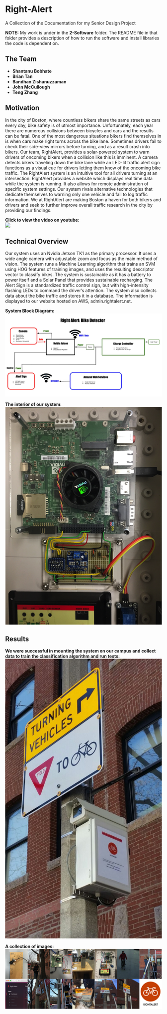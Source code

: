 # Right-Alert
A Collection of the Documentation for my Senior Design Project  

**NOTE:** My work is under in the **2-Software** folder. The README file in that folder provides a description of how to run the software and install libraries the code is dependent on.

## The Team

* **Shantanu Bobhate**
* **Brian Tan**
* **Bandhan Zishanuzzaman**
* **John McCullough**
* **Teng Zhang**

## Motivation

In the city of Boston, where countless bikers share the same streets as cars every day, bike safety is of utmost importance. Unfortunately, each year there are numerous collisions between bicycles and cars and the results can be fatal. One of the most dangerous situations bikers find themselves in is when cars make right turns across the bike lane. Sometimes drivers fail to check their side-view mirrors before turning, and as a result crash into bikers. Our team, RightAlert, provides a solar-powered system to warn drivers of oncoming bikers when a collision like this is imminent. A camera detects bikers traveling down the bike lane while an LED-lit traffic alert sign functions as a visual cue for drivers letting them know of the oncoming bike traffic. The RightAlert system is an intuitive tool for all drivers turning at an intersection. RightAlert provides a website which displays real time data while the system is running. It also allows for remote administration of specific system settings. Our system rivals alternative technologies that dedicate themselves to warning only one vehicle and fail to log traffic information. We at RightAlert are making Boston a haven for both bikers and drivers and seek to further improve overall traffic research in the city by providing our findings.

**Click to view the video on youtube:**  
[![](https://img.youtube.com/vi/Dha42Zwq1EA/0.jpg)](https://www.youtube.com/watch?v=Dha42Zwq1EA)

## Technical Overview

Our system uses an Nvidia Jetson TK1 as the primary processor. It uses a wide angle camera with adjustable zoom and focus as the main method of vision. The system runs a Machine Learning algorithm that trains an SVM using HOG features of training images, and uses the resulting descriptor vector to classify bikes. The system is sustainable as it has a battery to power itself and a Solar Panel that provides sustainable recharging. The Alert Sign is a standardized traffic control sign, but with high-intensity flashing LEDs to command the driver’s attention. The system also collects data about the bike traffic and stores it in a database. The information is displayed to our website hosted on AWS, admin.rightalert.net.

**System Block Diagram:**  
    ![](https://github.com/sbobhate/Right-Alert/blob/master/Resources/Right%20Alert%20Block%20Diagram%20Final.jpg)

**The interior of our system:**  
    ![](https://github.com/sbobhate/Right-Alert/blob/master/Resources/interior.png)

## Results

**We were successful in mounting the system on our campus and collect data to train the classification algorithm and run tests:**  
    ![](https://github.com/sbobhate/Right-Alert/blob/master/Resources/setup.jpg)

**A collection of images:**  
    ![](https://github.com/sbobhate/Right-Alert/blob/master/Resources/collage.png)
